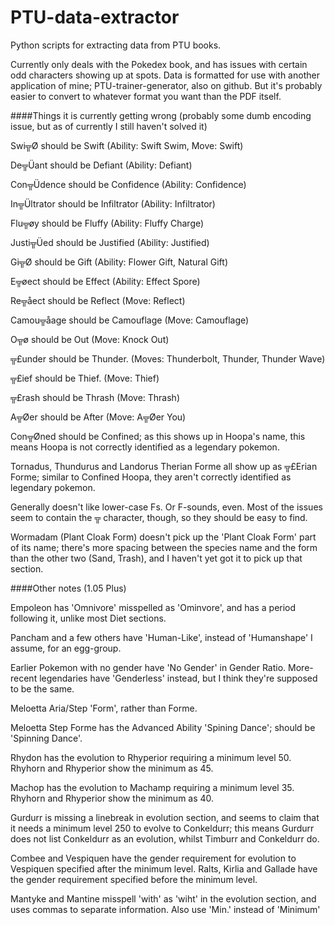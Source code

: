 # PTU-data-extractor
Python scripts for extracting data from PTU books.

Currently only deals with the Pokedex book, and has issues with certain odd characters showing up at spots. Data is formatted for use with another application of mine; PTU-trainer-generator, also on github. But it's probably easier to convert to whatever format you want than the PDF itself.

####Things it is currently getting wrong (probably some dumb encoding issue, but as of currently I still haven't solved it)

Swi╦Ø should be Swift (Ability: Swift Swim, Move: Swift)

De╦Üant should be Defiant (Ability: Defiant)

Con╦Üdence should be Confidence (Ability: Confidence)

In╦Ültrator should be Infiltrator (Ability: Infiltrator)

Flu╦øy should be Fluffy (Ability: Fluffy Charge)

Justi╦Üed should be Justified (Ability: Justified)

Gi╦Ø should be Gift (Ability: Flower Gift, Natural Gift)

E╦øect should be Effect (Ability: Effect Spore)

Re╦åect should be Reflect (Move: Reflect)

Camou╦åage should be Camouflage (Move: Camouflage)

O╦ø should be Out (Move: Knock Out)

╦£under should be Thunder. (Moves: Thunderbolt, Thunder, Thunder Wave)

╦£ief should be Thief. (Move: Thief)

╦£rash should be Thrash (Move: Thrash)

A╦Øer should be After (Move: A╦Øer You)

Con╦Øned should be Confined; as this shows up in Hoopa's name, this means Hoopa is not correctly identified as a legendary pokemon.

Tornadus, Thundurus and Landorus Therian Forme all show up as ╦£Erian Forme; similar to Confined Hoopa, they aren't correctly identified as legendary pokemon. 

Generally doesn't like lower-case Fs. Or F-sounds, even. Most of the issues seem to contain the ╦ character, though, so they should be easy to find.

Wormadam (Plant Cloak Form) doesn't pick up the 'Plant Cloak Form' part of its name; there's more spacing between the species name and the form than the other two (Sand, Trash), and I haven't yet got it to pick up that section.

####Other notes (1.05 Plus)

Empoleon has 'Omnivore' misspelled as 'Ominvore', and has a period following it, unlike most Diet sections.

Pancham and a few others have 'Human-Like', instead of 'Humanshape' I assume, for an egg-group.

Earlier Pokemon with no gender have 'No Gender' in Gender Ratio. More-recent legendaries have 'Genderless' instead, but I think they're supposed to be the same.

Meloetta Aria/Step 'Form', rather than Forme.

Meloetta Step Forme has the Advanced Ability 'Spining Dance'; should be 'Spinning Dance'.

Rhydon has the evolution to Rhyperior requiring a minimum level 50. Rhyhorn and Rhyperior show the minimum as 45.

Machop has the evolution to Machamp requiring a minimum level 35. Rhyhorn and Rhyperior show the minimum as 40.

Gurdurr is missing a linebreak in evolution section, and seems to claim that it needs a minimum level 250 to evolve to Conkeldurr; this means Gurdurr does not list Conkeldurr as an evolution, whilst Timburr and Conkeldurr do.

Combee and Vespiquen have the gender requirement for evolution to Vespiquen specified after the minimum level. Ralts, Kirlia and Gallade have the gender requirement specified before the minimum level.

Mantyke and Mantine misspell 'with' as 'wiht' in the evolution section, and uses commas to separate information. Also use 'Min.' instead of 'Minimum'